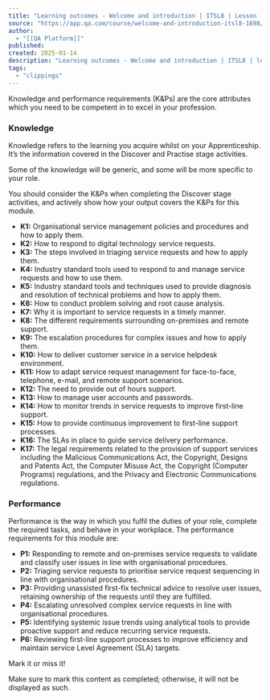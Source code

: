 ```yaml
---
title: "Learning outcomes - Welcome and introduction | ITSL8 | Lesson | QA Platform"
source: "https://app.qa.com/course/welcome-and-introduction-itsl8-1698/learning-outcomes-07022024153743/?context_id=13463&context_resource=lp"
author:
  - "[[QA Platform]]"
published:
created: 2025-01-14
description: "Learning outcomes - Welcome and introduction | ITSL8 | lesson from QA Platform. Start learning today with our digital training solutions."
tags:
  - "clippings"
---
```

Knowledge and performance requirements (K&Ps) are the core attributes which you need to be competent in to excel in your profession.

### **Knowledge** 

Knowledge refers to the learning you acquire whilst on your Apprenticeship. It’s the information covered in the Discover and Practise stage activities.

Some of the knowledge will be generic, and some will be more specific to your role.

You should consider the K&Ps when completing the Discover stage activities, and actively show how your output covers the K&Ps for this module.

- **K1:** Organisational service management policies and procedures and how to apply them.
- **K2:** How to respond to digital technology service requests.
- **K3:** The steps involved in triaging service requests and how to apply them.
- **K4:** Industry standard tools used to respond to and manage service requests and how to use them.
- **K5:** Industry standard tools and techniques used to provide diagnosis and resolution of technical problems and how to apply them.
- **K6:** How to conduct problem solving and root cause analysis.
- **K7:** Why it is important to service requests in a timely manner.
- **K8:** The different requirements surrounding on-premises and remote support.
- **K9:** The escalation procedures for complex issues and how to apply them.
- **K10:** How to deliver customer service in a service helpdesk environment.
- **K11:** How to adapt service request management for face-to-face, telephone, e-mail, and remote support scenarios.
- **K12:** The need to provide out of hours support.
- **K13:** How to manage user accounts and passwords.
- **K14:** How to monitor trends in service requests to improve first-line support.
- **K15:** How to provide continuous improvement to first-line support processes.
- **K16:** The SLAs in place to guide service delivery performance.
- **K17:** The legal requirements related to the provision of support services including the Malicious Communications Act, the Copyright, Designs and Patents Act, the Computer Misuse Act, the Copyright (Computer Programs) regulations, and the Privacy and Electronic Communications regulations.

### **Performance**

Performance is the way in which you fulfil the duties of your role, complete the required tasks, and behave in your workplace. The performance requirements for this module are:

- **P1:** Responding to remote and on-premises service requests to validate and classify user issues in line with organisational procedures.
- **P2:** Triaging service requests to prioritise service request sequencing in line with organisational procedures.
- **P3:** Providing unassisted first-fix technical advice to resolve user issues, retaining ownership of the requests until they are fulfilled.
- **P4:** Escalating unresolved complex service requests in line with organisational procedures.
- **P5:** Identifying systemic issue trends using analytical tools to provide proactive support and reduce recurring service requests.
- **P6:** Reviewing first-line support processes to improve efficiency and maintain service Level Agreement (SLA) targets.

Mark it or miss it!

Make sure to mark this content as completed; otherwise, it will not be displayed as such.